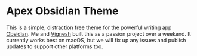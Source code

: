 # Apex Obsidian Theme

This is a simple, distraction free theme for the powerful writing app [Obsidian](https://www.obsidian.md). Me and [Vignesh](https://twitter.com/c_m_vignesh) built this as a passion project over a weekend. It currently works best on macOS, but we will fix up any issues and publish updates to support other platforms too.
